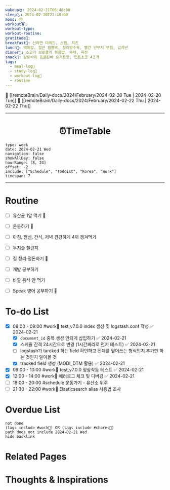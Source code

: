 ```yaml
---
wakeup🌞: 2024-02-21T06:48:00
sleep🌜: 2024-02-20T23:40:00
mood: 😞
workout🏋️: 
workout-type: 
workout-routine: 
gratitude🙏: 
breakfast🍳: 신라면 더레드, 스팸, 치즈
lunch🍚: 백미밥, 얼큰 짬뽕국, 칠리탕수육, 빨간 단무지 무침, 김자반
dinner🥗: 소고기 브로콜리 볶음밥, 무채, 육전
snack🍬: 칼로바이 프로틴바 요거트맛, 민트초코 4조각
tags:
  - meal-log📝
  - study-log📓
  - workout-log💪
  - routine
---
```


🔺 [[remoteBrain/Daily-docs/2024/February/2024-02-20 Tue | 2024-02-20 Tue]]
🔻 [[remoteBrain/Daily-docs/2024/February/2024-02-22 Thu | 2024-02-22 Thu]]
___
<h1> <center>⏰TimeTable </center> </h1>

```gEvent
type: week
date: 2024-02-21 Wed
navigation: false
showAllDay: false
hourRange: [8, 24]
offset: -2
include: ["Schedule", "Todoist", "Korea", "Work"]
timespan: 7
```

--- 


# Routine 

- [ ] 유산균 1알 먹기 🔼 
- [ ] 운동하기 🔼
- [ ] 아침, 점심, 간식, 저녁 건강하게 4끼 챙겨먹기
- [ ] 무지출 챌린지 
- [ ] 집 정리·정돈하기 🔼
- [ ] 개발 공부하기
- [ ] 바깥 음식 안 먹기 
- [ ] Speak 영어 공부하기 🔼 


# To-do List

- [x] 08:00 - 09:00 #work💼 test_v7.0.0 index 생성 및 logstash.conf 작성 ✅ 2024-02-21
	- [x] `document_id` 중복 생성 안되게 삽입하기 ✅ 2024-02-21
	- [x] 스케쥴 간격 24시간으로 변경 (1시간짜리로 먼저 테스트) ✅ 2024-02-21
	- [ ] logstash가 tarcked 하는 field 확인하고 전체를 덮어쓰는 형식인지 추가만 하는 것인지 알아볼 것 
	- [x] tracked field 생성 (MODI_DTM 활용) ✅ 2024-02-21
- [x] 09:00 - 10:00 #work💼 test_v7.0.0 정상작동 테스트 ✅ 2024-02-21
- [x] 12:00 - 14:00 #work💼 에러로그 체크 및 디버깅 ✅ 2024-02-21
- [ ] 18:00 - 20:00 #schedule 운동가기 - 유산소 위주
- [ ] 21:30 - 22:00 #work💼 Elasticsearch alias 사용법 조사

# Overdue List

```tasks
not done
(tags include #work💼) OR (tags include #chores🧺) 
path does not include 2024-02-21 Wed
hide backlink
```

# Related Pages



# Thoughts & Inspirations
